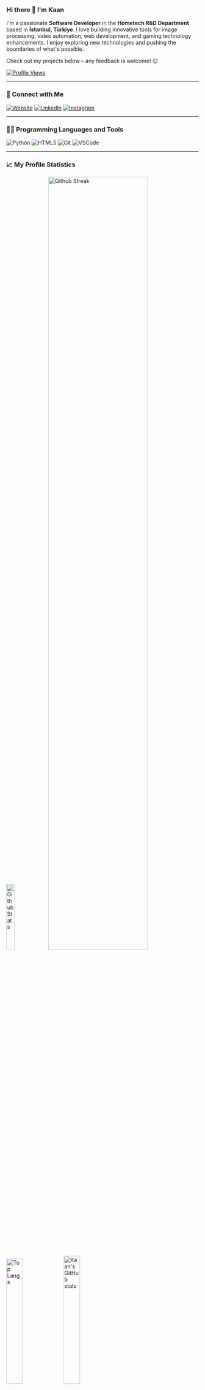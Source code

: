 ### Hi there 👋 I'm Kaan

I'm a passionate **Software Developer** in the **Hometech R&D Department** based in **İstanbul, Türkiye**. I love building innovative tools for image processing, video automation, web development, and gaming technology enhancements. I enjoy exploring new technologies and pushing the boundaries of what's possible.

Check out my projects below – any feedback is welcome! 😉

[![Profile Views](https://komarev.com/ghpvc/?username=kaanaldemir)](https://github.com/kaanaldemir)

---

### 🚀 Connect with Me

[![Website](https://img.shields.io/badge/Website-kaanaldemir.com-brightgreen?style=for-the-badge&logo=google-chrome)](https://kaanaldemir.com) [![LinkedIn](https://img.shields.io/badge/LinkedIn-Kaan-blue?style=for-the-badge&logo=linkedin)](https://linkedin.com/in/kaan-aldemir) [![Instagram](https://img.shields.io/badge/Instagram-Kaan-E4405F?style=for-the-badge&logo=instagram)](https://instagram.com/kaanaldemir)

---

### 👨‍💻 Programming Languages and Tools

![Python](https://skillicons.dev/icons?i=python) ![HTML5](https://skillicons.dev/icons?i=html) ![Git](https://skillicons.dev/icons?i=git) ![VSCode](https://skillicons.dev/icons?i=vscode)

---

### 📈 My Profile Statistics
<p align="left">
    <a href="https://git.io/streak-stats"><img width="21%" height="21%" alt="Github Stats" src="https://streak-stats.demolab.com?user=kaanaldemir&theme=tokyonight&hide_current_streak=true&hide_longest_streak=true&card_width=200&disable_animations=false&hide_border=true"></a>
    <a href="https://github.com/vn7n24fzkq/github-profile-summary-cards"><img width="72%" alt="Github Streak" src="https://github-profile-summary-cards.vercel.app/api/cards/profile-details?username=kaanaldemir&theme=tokyonight"></a>
</p>

<p align="left">
    <a href="https://github-readme-stats.vercel.app"><img width="29%" height="29%" alt="Top Langs" src="https://github-readme-stats.vercel.app/api/top-langs/?username=kaanaldemir&hide=objective-c,swift,c,c%2B%2B,cmake,scss,html,ruby,javascript&hide_progress=false&theme=tokyonight"></a>
    <a href="https://github-readme-stats.vercel.app/api?username=kaanaldemir&show_icons=true&hide_rank=true&theme=tokyonight&&show=prs_merged,prs_merged_percentage"><img width="29.3%" height="29.3%" alt="Kaan's GitHub stats" src="https://github-readme-stats.vercel.app/api?username=kaanaldemir&show_icons=true&hide_rank=true&theme=tokyonight&&show=prs_merged,prs_merged_percentage"></a> 
</p>

---

### 🔥 My Projects

<p align="left">
  <a href="https://github.com/kaanaldemir/Custom-Contrast-Stretching-GUI">
    <img width="45%" alt="Custom-Contrast-Stretching-GUI" src="https://github-readme-stats.vercel.app/api/pin/?username=kaanaldemir&repo=Custom-Contrast-Stretching-GUI&theme=tokyonight&hide_border=true" />
  </a>
  <a href="https://github.com/kaanaldemir/auto-subtitle-gui">
    <img width="45%" alt="auto-subtitle-gui" src="https://github-readme-stats.vercel.app/api/pin/?username=kaanaldemir&repo=auto-subtitle-gui&theme=tokyonight&hide_border=true" />
  </a>
</p>
<p align="left">
  <a href="https://github.com/kaanaldemir/kaanaldemir.github.io">
    <img width="45%" alt="Personal Website" src="https://github-readme-stats.vercel.app/api/pin/?username=kaanaldemir&repo=kaanaldemir.github.io&theme=tokyonight&hide_border=true" />
  </a>
  <a href="https://github.com/kaanaldemir/DLSS-Override-For-All-Games">
    <img width="45%" alt="DLSS-Override-For-All-Games" src="https://github-readme-stats.vercel.app/api/pin/?username=kaanaldemir&repo=DLSS-Override-For-All-Games&theme=tokyonight&hide_border=true" />
  </a>
</p>

---

### ☕ Support My Work

<a href="https://www.buymeacoffee.com/kaanaldemir" target="_blank">
  <img src="https://cdn.buymeacoffee.com/buttons/v2/default-yellow.png" alt="Buy Me A Coffee" style="height: 60px !important;width: 217px !important;">
</a>
